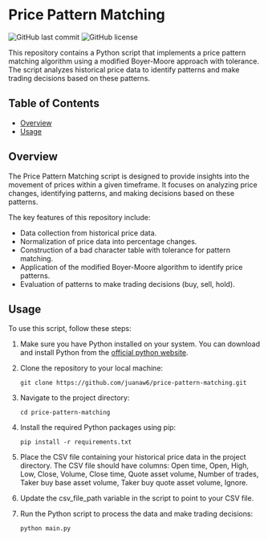 # Price Pattern Matching

![GitHub last commit](https://img.shields.io/github/last-commit/juanaw6/price-pattern-matching)
![GitHub license](https://img.shields.io/github/license/juanaw6/price-pattern-matching)

This repository contains a Python script that implements a price pattern matching algorithm using a modified Boyer-Moore approach with tolerance. The script analyzes historical price data to identify patterns and make trading decisions based on these patterns.

## Table of Contents

- [Overview](#overview)
- [Usage](#usage)

## Overview

The Price Pattern Matching script is designed to provide insights into the movement of prices within a given timeframe. It focuses on analyzing price changes, identifying patterns, and making decisions based on these patterns.

The key features of this repository include:

- Data collection from historical price data.
- Normalization of price data into percentage changes.
- Construction of a bad character table with tolerance for pattern matching.
- Application of the modified Boyer-Moore algorithm to identify price patterns.
- Evaluation of patterns to make trading decisions (buy, sell, hold).

## Usage

To use this script, follow these steps:
1. Make sure you have Python installed on your system. You can download and install Python from the [official python website](https://www.python.org/downloads/).
2. Clone the repository to your local machine:

   ```
   git clone https://github.com/juanaw6/price-pattern-matching.git
   ```
3. Navigate to the project directory:
   ```
   cd price-pattern-matching
   ```
4. Install the required Python packages using pip:
   ```
   pip install -r requirements.txt
   ```
5. Place the CSV file containing your historical price data in the project directory. The CSV file should have columns: Open time, Open, High, Low, Close, Volume, Close time, Quote asset volume, Number of trades, Taker buy base asset volume, Taker buy quote asset volume, Ignore.

6. Update the csv_file_path variable in the script to point to your CSV file.

7. Run the Python script to process the data and make trading decisions:
   ```
   python main.py
   ```